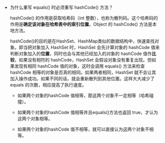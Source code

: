 - 为什么重写 equals() 时必须重写 hashCode() 方法？

  hashCode() 的作用是获取哈希码（int 整数），也称为散列码。这个哈希码的作用是**确定该对象在哈希表中的索引位置**。Object 的 hashCode() 方法是本地方法。

  hashCode()的目的是在HashSet、HashMap类似的数据结构中，快速查找对象。即当把对象加入 HashSet 时，HashSet 会先计算对象的 hashCode 值来判断对象加入的**位置**，同时也会与其他已经加入的对象的 hashCode 值作**比较**，如果没有相符的 hashCode，HashSet 会假设对象没有重复出现。但如果发现有相同 hashCode 值的对象，这时会调用 equals() 方法来检查 hashCode 相等的对象是否真的相同。如果两者相同，HashSet 就不会让其加入操作成功。如果不同的话，就会重新散列到其他位置。这样大大减少了 equals 的次数，相应提高了执行速度。

  - 如果两个对象的hashCode 值相等，那这两个对象不一定相等（哈希碰撞）。

  - 如果两个对象的hashCode 值相等并且equals()方法也返回 true，才认为这两个对象相等。

  - 如果两个对象的hashCode 值不相等，就可以直接认为这两个对象不相等。